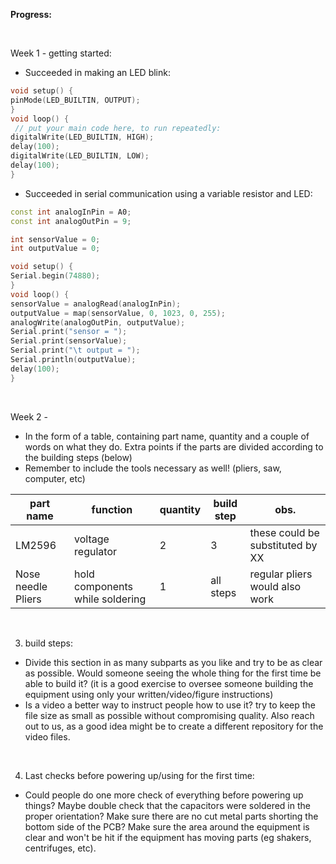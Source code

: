 
**Progress:**

<br>

Week 1 - getting started:
 - Succeeded in making an LED blink:

 ```C++
 void setup() {
pinMode(LED_BUILTIN, OUTPUT);
}
void loop() {
  // put your main code here, to run repeatedly:
digitalWrite(LED_BUILTIN, HIGH);
delay(100);
digitalWrite(LED_BUILTIN, LOW);
delay(100);
}
```

- Succeeded in serial communication using a variable resistor and LED:

```C++
const int analogInPin = A0;
const int analogOutPin = 9;

int sensorValue = 0;
int outputValue = 0;

void setup() {
Serial.begin(74880);
}
void loop() {
sensorValue = analogRead(analogInPin);
outputValue = map(sensorValue, 0, 1023, 0, 255);
analogWrite(analogOutPin, outputValue);
Serial.print("sensor = ");
Serial.print(sensorValue);
Serial.print("\t output = ");
Serial.println(outputValue);
delay(100);
}
```




<br>

Week 2 -
 - In the form of a table, containing part name, quantity and a couple of words on what they do. Extra points if the parts are divided according to the building steps (below)
 - Remember to include the tools necessary as well! (pliers, saw, computer, etc)  


 |part name| function  | quantity  | build step  | obs.  |
 |---|---|---|---|---|
 |LM2596| voltage regulator  | 2  | 3  | these could be substituted by XX  |
 | Nose needle Pliers  | hold components while soldering  | 1  | all steps  | regular pliers would also work  |

<br>


3. build steps:
 - Divide this section in as many subparts as you like and try to be as clear as possible. Would someone seeing the whole thing for the first time be able to build it? (it is a good exercise to oversee someone building the equipment using only your written/video/figure instructions)
 - Is a video a better way to instruct people how to use it? try to keep the file size as small as possible without compromising quality. Also reach out to us, as a good idea might be to create a different repository for the video files.  

<br>

4. Last checks before powering up/using for the first time:
 - Could people do one more check of everything before powering up things? Maybe double check that the capacitors were soldered in the proper orientation? Make sure there are no cut metal parts shorting the bottom side of the PCB? Make sure the area around the equipment is clear and won't be hit if the equipment has moving parts (eg shakers, centrifuges, etc).
